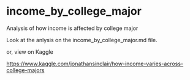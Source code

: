# income_by_college_major
Analysis of how income is affected by college major


Look at the anlysis on the income_by_college_major.md file. 

or, view on Kaggle

https://www.kaggle.com/jonathansinclair/how-income-varies-across-college-majors
